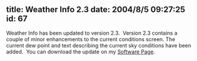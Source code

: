 title: Weather Info 2.3
date: 2004/8/5 09:27:25
id: 67
---
Weather Info has been updated to version 2.3.  Version 2.3 contains a couple of minor enhancements to the current conditions screen. The current dew point and text describing the current sky conditions have been added.  You can download the update on my [Software Page](otherprojects.htm).
